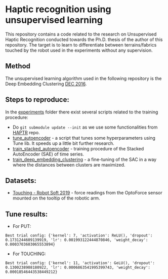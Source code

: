 # Haptic recognition using unsupervised learning

This repository contains a code related to the research on Unsupervised Haptic Recognition conducted towards
the Ph.D. thesis of the author of this repository. The target is to learn to differentiate
between terrains/fabrics touched by the robot used in the experiments without any supervision.

## Method

The unsupervised learning algorithm used in the following repository is the
Deep Embedding Clustering [DEC 2016](https://dl.acm.org/doi/10.5555/3045390.3045442).

## Steps to reproduce:

In the [experiments](experiments) folder there exist several scripts related to the training procedure:

* Do ```git submodule update --init``` as we use some functionalities from [HAPTR](https://github.com/kolaszko/haptic_transformer) repo.
* [tune_autoencoder](experiments/tune.py) - a script that tunes some hyperparameters using
  Tune lib. It speeds up a little bit further research.
* [train_stacked_autoencoder](experiments/train_stacked_autoencoder.py) - training procedure of the Stacked
  AutoEncoder (SAE) of time series.
* [train_deep_embedding_clustering](experiments/train_dec.py) - a fine-tuning of the SAC in a way
  where the distances between clusters are maximized.

## Datasets:

* [Touching - Robot Soft 2019](https://drive.google.com/open?id=1NhUFJys-3D6-3BT6slBOmPYQa8bqx4cY) - force readings from
  the OptoForce sensor mounted on the tooltip of the robotic arm.

## Tune results:
* For PUT:
```
Best trial config: {'kernel': 7, 'activation': ReLU(), 'dropout': 0.1731244609139919, 'lr': 0.001993122444870846, 'weight_decay': 0.0003703603065553894}
```

* For TOUCHING:
```
Best trial config: {'kernel': 11, 'activation': GeLU(), 'dropout': 0.1300238908180922, 'lr': 0.0006863541995399743, 'weight_decay': 0.00018546443538449212}
```
